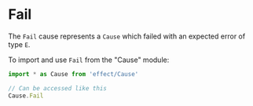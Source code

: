 # Fail

The `Fail` cause represents a `Cause` which failed with an expected error of
type `E`.

To import and use `Fail` from the "Cause" module:

```ts
import * as Cause from 'effect/Cause'

// Can be accessed like this
Cause.Fail
```

